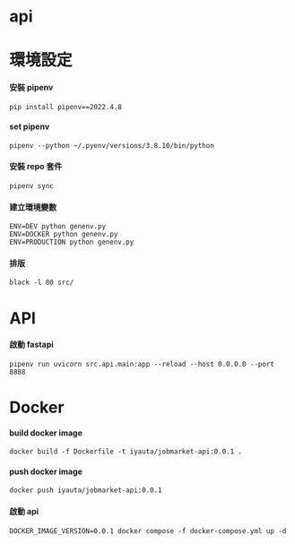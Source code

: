 # api

# 環境設定

#### 安裝 pipenv

    pip install pipenv==2022.4.8

#### set pipenv

    pipenv --python ~/.pyenv/versions/3.8.10/bin/python

#### 安裝 repo 套件

    pipenv sync

#### 建立環境變數

    ENV=DEV python genenv.py
    ENV=DOCKER python genenv.py
    ENV=PRODUCTION python genenv.py

#### 排版

    black -l 80 src/

# API

#### 啟動 fastapi

    pipenv run uvicorn src.api.main:app --reload --host 0.0.0.0 --port 8888

# Docker

#### build docker image

    docker build -f Dockerfile -t iyauta/jobmarket-api:0.0.1 .

#### push docker image

    docker push iyauta/jobmarket-api:0.0.1

#### 啟動 api

    DOCKER_IMAGE_VERSION=0.0.1 docker compose -f docker-compose.yml up -d


